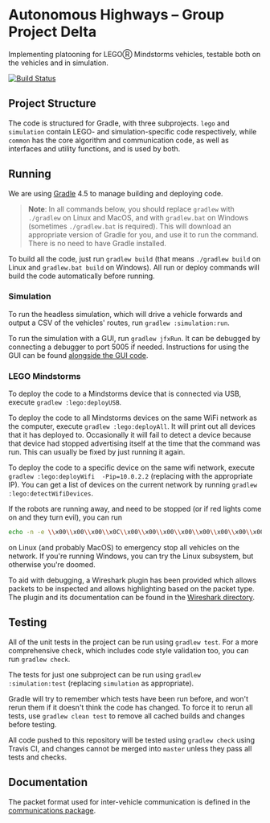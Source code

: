 # Autonomous Highways – Group Project Delta

Implementing platooning for LEGOⓇ Mindstorms vehicles, testable both on the vehicles and in simulation.

[![Build Status](https://travis-ci.com/jackwickham/group-project-delta.svg?token=DtrLKaeqQLW7MbyBRvfb&branch=master)](https://travis-ci.com/jackwickham/group-project-delta)

## Project Structure
The code is structured for Gradle, with three subprojects. `lego` and `simulation` contain LEGO- and simulation-specific code respectively, while `common` has the core algorithm and communication code, as well as interfaces and utility functions, and is used by both.

## Running
We are using [Gradle](https://gradle.org/) 4.5 to manage building and deploying code.

> **Note**: In all commands below, you should replace `gradlew` with `./gradlew` on Linux and MacOS, and with `gradlew.bat` on Windows (sometimes `./gradlew.bat` is required). This will download an appropriate version of Gradle for you, and use it to run the command. There is no need to have Gradle installed.

To build all the code, just run `gradlew build` (that means `./gradlew build` on Linux and `gradlew.bat build` on Windows). All run or deploy commands will build the code automatically before running.

### Simulation
To run the headless simulation, which will drive a vehicle forwards and output a CSV of the vehicles' routes, run `gradlew :simulation:run`.

To run the simulation with a GUI, run `gradlew jfxRun`. It can be debugged by connecting a debugger to port 5005 if needed. Instructions for using the GUI can be found [alongside the GUI code](simulation/src/main/java/uk/ac/cam/cl/group_project/delta/simulation/gui/README.md).

### LEGO Mindstorms
To deploy the code to a Mindstorms device that is connected via USB, execute `gradlew :lego:deployUSB`.

To deploy the code to all Mindstorms devices on the same WiFi network as the computer, execute `gradlew :lego:deployAll`. It will print out all devices that it has deployed to. Occasionally it will fail to detect a device because that device had stopped advertising itself at the time that the command was run. This can usually be fixed by just running it again.

To deploy the code to a specific device on the same wifi network, execute `gradlew :lego:deployWifi  -Pip=10.0.2.2` (replacing with the appropriate IP). You can get a list of devices on the current network by running `gradlew :lego:detectWifiDevices`.

If the robots are running away, and need to be stopped (or if red lights come on and they turn evil), you can run
```bash
echo -n -e \\x00\\x00\\x00\\x0C\\x00\\x00\\x00\\x00\\x00\\x00\\x00\\x00 | nc -4u -w1 10.0.2.255 5187
```
on Linux (and probably MacOS) to emergency stop all vehicles on the network. If you're running Windows, you can try the Linux subsystem, but otherwise you're doomed.

To aid with debugging, a Wireshark plugin has been provided which allows packets to be inspected and allows highlighting based on the packet type. The plugin and its documentation can be found in the [Wireshark directory](wireshark).

## Testing
All of the unit tests in the project can be run using `gradlew test`. For a more comprehensive check, which includes code style validation too, you can run `gradlew check`.

The tests for just one subproject can be run using `gradlew :simulation:test` (replacing `simulation` as appropriate).

Gradle will try to remember which tests have been run before, and won't rerun them if it doesn't think the code has changed. To force it to rerun all tests, use `gradlew clean test` to remove all cached builds and changes before testing.

All code pushed to this repository will be tested using `gradlew check` using Travis CI, and changes cannot be merged into `master` unless they pass all tests and checks.

## Documentation
The packet format used for inter-vehicle communication is defined in the [communications package](common/src/main/java/uk/ac/cam/cl/group_project/delta/algorithm/communications/README.md).
